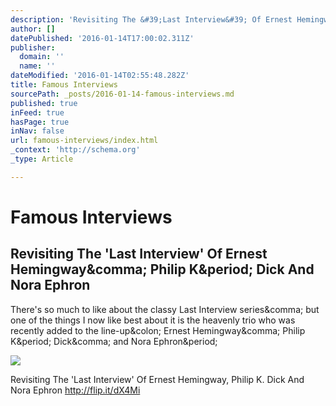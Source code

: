 ```yaml
---
description: 'Revisiting The &#39;Last Interview&#39; Of Ernest Hemingway, Philip K. Dick And Nora Ephron http://flip.it/dX4Mi'
author: []
datePublished: '2016-01-14T17:00:02.311Z'
publisher:
  domain: ''
  name: ''
dateModified: '2016-01-14T02:55:48.282Z'
title: Famous Interviews
sourcePath: _posts/2016-01-14-famous-interviews.md
published: true
inFeed: true
hasPage: true
inNav: false
url: famous-interviews/index.html
_context: 'http://schema.org'
_type: Article

---
```

# Famous Interviews

<article style=""><h1>Revisiting The 'Last Interview' Of Ernest Hemingway&amp;comma; Philip K&amp;period; Dick And Nora Ephron</h1><p>There's so much to like about the classy Last Interview series&amp;comma; but one of the things I now like best about it is the heavenly trio who was recently added to the line-up&amp;colon; Ernest Hemingway&amp;comma; Philip K&amp;period; Dick&amp;comma; and Nora Ephron&amp;period;</p><img src="http://media.npr.org/assets/img/2015/12/22/last-interview-edit_wide-5ba883567953f86cd58c245b6e4315cbfe1dd891.jpg?s=1400" /></article>

Revisiting The 'Last Interview' Of Ernest Hemingway, Philip K. Dick And Nora Ephron http://flip.it/dX4Mi